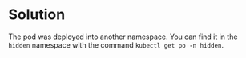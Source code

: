# Solution

The pod was deployed into another namespace. You can find it in the `hidden` namespace with the command `kubectl get po -n hidden`.